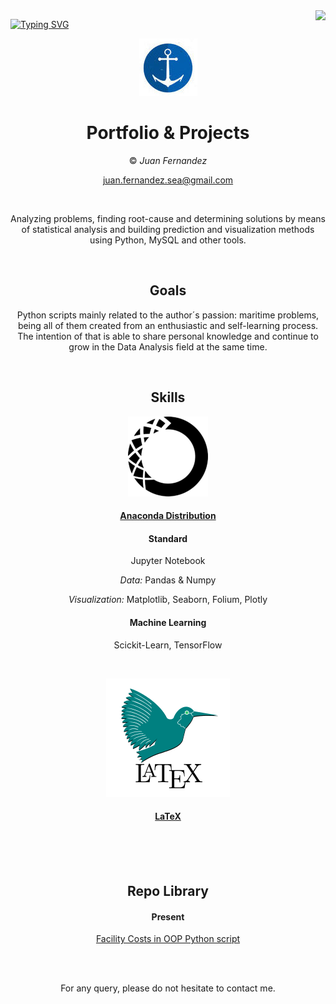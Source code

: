 <img align="right" src="https://visitor-badge.laobi.icu/badge?page_id=SeaGraphData.SeaGraphData" />

[![Typing SVG](https://readme-typing-svg.demolab.com/?lines=First+line+of+text;Second+line+of+text)](https://git.io/typing-svg)


<div align="center">


![](trinu.jpg)

# Portfolio & Projects

© *Juan Fernandez*  

juan.fernandez.sea@gmail.com

<br />

Analyzing problems, finding root-cause and determining solutions by means of statistical analysis and building prediction and visualization methods using Python, MySQL and other tools. 



<br />

## Goals

Python scripts mainly related to the author´s passion: maritime problems, being all of them created from an enthusiastic and self-learning process. The intention of that is able to share personal knowledge and continue to grow in the Data Analysis field at the same time.

<br />

## Skills

![](Ana.jpg)


#### [Anaconda Distribution](https://www.anaconda.com/) 

#### Standard

Jupyter Notebook

*Data:* Pandas & Numpy


*Visualization:* Matplotlib, Seaborn, Folium, Plotly


#### Machine Learning

Scickit-Learn, TensorFlow




<br />

![](Naval.jpg)

#### [LaTeX](https://www.latex-project.org/) 

<br />



<br />


<br />


## Repo Library

#### Present

 [Facility Costs in OOP Python script](https://github.com/SeaGraphData/Facility-Cost)
 


 


<br />


<br />

For any query, please do not hesitate to contact me. 
